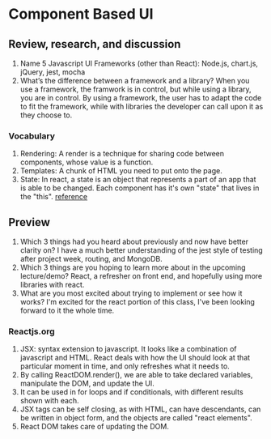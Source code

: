 # Component Based UI

## Review, research, and discussion
  1. Name 5 Javascript UI Frameworks (other than React): Node.js, chart.js, jQuery, jest, mocha
  2. What’s the difference between a framework and a library? When you use a framework, the framwork is in control, but while using a library, you are in control. By using a framework, the user has to adapt the code to fit the framework, while with libraries the developer can call upon it as they choose to.

### Vocabulary
  1. Rendering: A render is a technique for sharing code between components, whose value is a function. 
  2. Templates: A chunk of HTML you need to put onto the page. 
  3. State: In react, a state is an object that represents a part of an app that is able to be changed. Each component has it's own "state" that lives in the "this". [reference](https://daveceddia.com/visual-guide-to-state-in-react/#:~:text=In%20the%20React%20sense%2C%20%E2%80%9Cstate,in%20an%20object%20called%20this.)

## Preview
  1. Which 3 things had you heard about previously and now have better clarity on? I have a much better understanding of the jest style of testing after project week, routing, and MongoDB.
  2. Which 3 things are you hoping to learn more about in the upcoming lecture/demo? React, a refresher on front end, and hopefully using more libraries with react.
  3. What are you most excited about trying to implement or see how it works? I'm excited for the react portion of this class, I've been looking forward to it the whole time.
  
### Reactjs.org

  1. JSX: syntax extension to javascript. It looks like a combination of javascript and HTML. React deals with how the UI should look at that particular moment in time, and only refreshes what it needs to. 
  2. By calling ReactDOM.render(), we are able to take declared variables, manipulate the DOM, and update the UI.
  3. It can be used in for loops and if conditionals, with different results shown with each.
  4. JSX tags can be self closing, as with HTML, can have descendants, can be written in object form, and the objects are called "react elements".
  5. React DOM takes care of updating the DOM.
